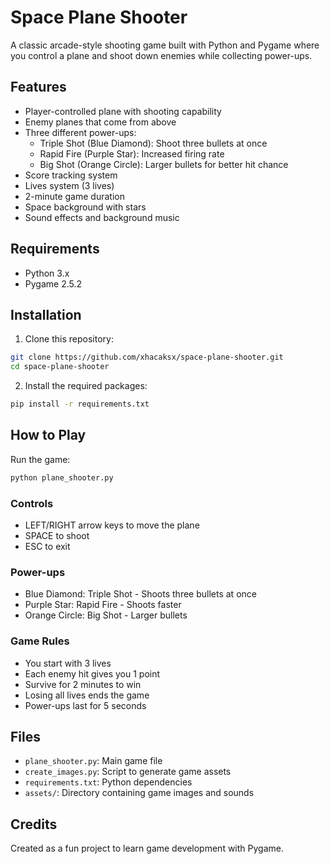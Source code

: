 # Space Plane Shooter

A classic arcade-style shooting game built with Python and Pygame where you control a plane and shoot down enemies while collecting power-ups.

## Features

- Player-controlled plane with shooting capability
- Enemy planes that come from above
- Three different power-ups:
  - Triple Shot (Blue Diamond): Shoot three bullets at once
  - Rapid Fire (Purple Star): Increased firing rate
  - Big Shot (Orange Circle): Larger bullets for better hit chance
- Score tracking system
- Lives system (3 lives)
- 2-minute game duration
- Space background with stars
- Sound effects and background music

## Requirements

- Python 3.x
- Pygame 2.5.2

## Installation

1. Clone this repository:

```bash
git clone https://github.com/xhacaksx/space-plane-shooter.git
cd space-plane-shooter
```

2. Install the required packages:

```bash
pip install -r requirements.txt
```

## How to Play

Run the game:

```bash
python plane_shooter.py
```

### Controls

- LEFT/RIGHT arrow keys to move the plane
- SPACE to shoot
- ESC to exit

### Power-ups

- Blue Diamond: Triple Shot - Shoots three bullets at once
- Purple Star: Rapid Fire - Shoots faster
- Orange Circle: Big Shot - Larger bullets

### Game Rules

- You start with 3 lives
- Each enemy hit gives you 1 point
- Survive for 2 minutes to win
- Losing all lives ends the game
- Power-ups last for 5 seconds

## Files

- `plane_shooter.py`: Main game file
- `create_images.py`: Script to generate game assets
- `requirements.txt`: Python dependencies
- `assets/`: Directory containing game images and sounds

## Credits

Created as a fun project to learn game development with Pygame.
